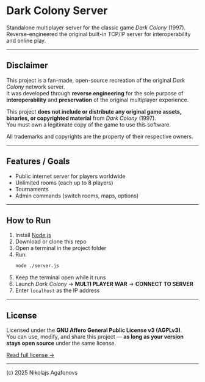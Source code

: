 # Dark Colony Server

Standalone multiplayer server for the classic game *Dark Colony* (1997).  
Reverse-engineered the original built-in TCP/IP server for interoperability and online play.

---

## Disclaimer

This project is a fan-made, open-source recreation of the original *Dark Colony* network server.  
It was developed through **reverse engineering** for the sole purpose of **interoperability** and **preservation** of the original multiplayer experience.  

This project **does not include or distribute any original game assets, binaries, or copyrighted material** from *Dark Colony* (1997).  
You must own a legitimate copy of the game to use this software.

All trademarks and copyrights are the property of their respective owners.

---

## Features / Goals
- Public internet server for players worldwide  
- Unlimited rooms (each up to 8 players)  
- Tournaments  
- Admin commands (switch rooms, maps, options)

---

## How to Run
1. Install [Node.js](https://nodejs.org)  
2. Download or clone this repo  
3. Open a terminal in the project folder  
4. Run:
   ```bash
   node ./server.js
   ```
5. Keep the terminal open while it runs  
6. Launch *Dark Colony* → **MULTI PLAYER WAR** → **CONNECT TO SERVER**  
7. Enter `localhost` as the IP address

---

## License
Licensed under the **GNU Affero General Public License v3 (AGPLv3)**.  
You can use, modify, and share this project — **as long as your version stays open source** under the same license.  

[Read full license →](./LICENSE)

---

(c) 2025 Nikolajs Agafonovs
